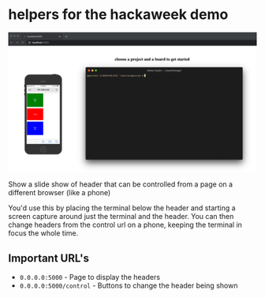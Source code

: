 # helpers for the hackaweek demo

![screenshot](/screenshot.png?raw=true)

Show a slide show of header that can be controlled from a page on a different browser (like a phone)

You'd use this by placing the terminal below the header and starting a screen capture around just the terminal and the header. You can then change headers from the control url on a phone, keeping the terminal in focus the whole time.

## Important URL's
- `0.0.0.0:5000` - Page to display the headers
- `0.0.0.0:5000/control` - Buttons to change the header being shown
